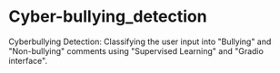 # Cyber-bullying_detection
Cyberbullying Detection: Classifying the user input into "Bullying" and "Non-bullying" comments using "Supervised Learning" and "Gradio interface".
